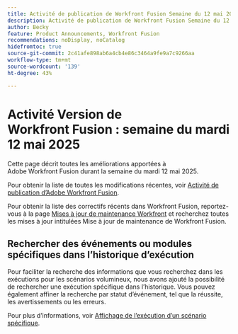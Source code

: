 ```yaml
---
title: Activité de publication de Workfront Fusion Semaine du 12 mai 2025
description: Activité de publication de Workfront Fusion Semaine du 12 mai 2025
author: Becky
feature: Product Announcements, Workfront Fusion
recommendations: noDisplay, noCatalog
hidefromtoc: true
source-git-commit: 2c41afe898ab6a4cb4e86c3464a9fe9a7c9266aa
workflow-type: tm+mt
source-wordcount: '139'
ht-degree: 43%

---
```


# Activité Version de Workfront Fusion : semaine du mardi 12 mai 2025

Cette page décrit toutes les améliorations apportées à Adobe Workfront Fusion durant la semaine du mardi 12 mai 2025.

Pour obtenir la liste de toutes les modifications récentes, voir [Activité de publication d’Adobe Workfront Fusion](/help/workfront-fusion/fusion-product-releases/fusion-release-activity.md).

Pour obtenir la liste des correctifs récents dans Workfront Fusion, reportez-vous à la page [Mises à jour de maintenance Workfront](https://experienceleague.adobe.com/en/docs/workfront-known-issues/releases/current-updates) et recherchez toutes les mises à jour intitulées Mise à jour de maintenance de Workfront Fusion.

## Rechercher des événements ou modules spécifiques dans l’historique d’exécution

Pour faciliter la recherche des informations que vous recherchez dans les exécutions pour les scénarios volumineux, nous avons ajouté la possibilité de rechercher une exécution spécifique dans l’historique. Vous pouvez également affiner la recherche par statut d’événement, tel que la réussite, les avertissements ou les erreurs.

Pour plus d’informations, voir [Affichage de l’exécution d’un scénario spécifique](/help/workfront-fusion/manage-scenarios/view-a-specific-scenario-execution.md).

